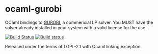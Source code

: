 # ocaml-gurobi
OCaml bindings to [GUROBI](http://www.gurobi.com/products/gurobi-optimizer), a commericial LP
solver. You MUST have the solver already installed in your system with a valid license for the use.


[![Build
Status](https://travis-ci.org/zhelih/ocaml-gurobi.svg?branch=master)](https://travis-ci.org/zhelih/ocaml-gurobi)
[![Build
status](https://ci.appveyor.com/api/projects/status/mo2r74pna7gr5e35?svg=true)](https://ci.appveyor.com/project/zhelih/ocaml-gurobi)


Released under the terms of LGPL-2.1 with Ocaml linking exception.
